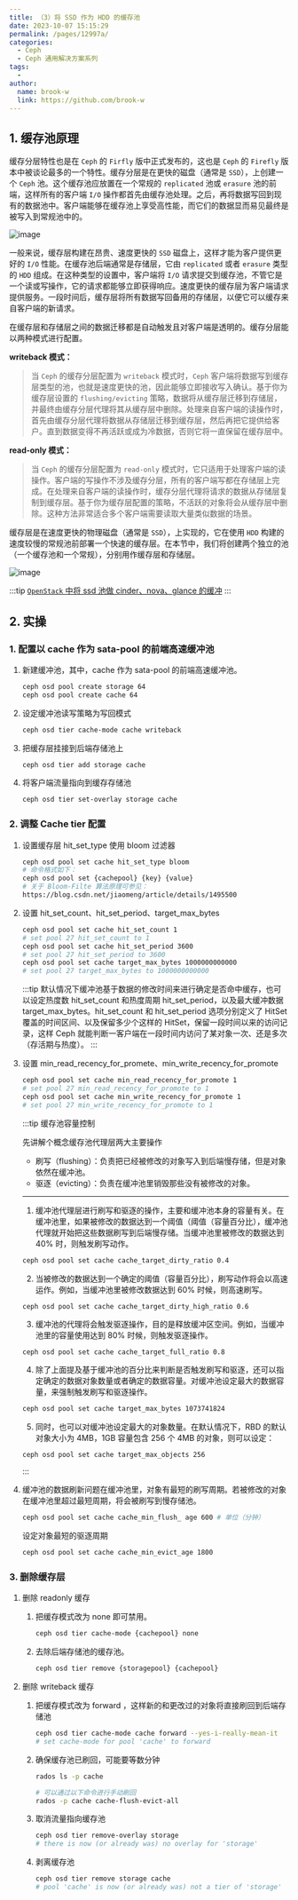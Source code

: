 ```yaml
---
title: （3）将 SSD 作为 HDD 的缓存池
date: 2023-10-07 15:15:29
permalink: /pages/12997a/
categories:
  - Ceph
  - Ceph 通用解决方案系列
tags:
  - 
author: 
  name: brook-w
  link: https://github.com/brook-w
---
```


## 1. 缓存池原理 

缓存分层特性也是在 `Ceph` 的 `Firfly` 版中正式发布的，这也是 `Ceph` 的 `Firefly` 版本中被谈论最多的一个特性。缓存分层是在更快的磁盘（通常是 `SSD`），上创建一个 `Ceph` 池。这个缓存池应放置在一个常规的 `replicated` 池或 `erasure` 池的前端，这样所有的客户端 `I/O` 操作都首先由缓存池处理。之后，再将数据写回到现有的数据池中。客户端能够在缓存池上享受高性能，而它们的数据显而易见最终是被写入到常规池中的。 

![image](https://jsd.cdn.zzko.cn/gh/brook-w/image-hosting@master/ceph/image.4xptaqp294g0.webp)

一般来说，缓存层构建在昂贵、速度更快的 `SSD` 磁盘上，这样才能为客户提供更好的 `I/O` 性能。在缓存池后端通常是存储层，它由 `replicated` 或者 `erasure` 类型的 `HDD` 组成。在这种类型的设置中，客户端将 `I/O` 请求提交到缓存池，不管它是一个读或写操作，它的请求都能够立即获得响应。速度更快的缓存层为客户端请求提供服务。一段时间后，缓存层将所有数据写回备用的存储层，以便它可以缓存来自客户端的新请求。

在缓存层和存储层之间的数据迁移都是自动触发且对客户端是透明的。缓存分层能以两种模式进行配置。

**writeback 模式：**

> 当 `Ceph` 的缓存分层配置为 `writeback` 模式时，`Ceph` 客户端将数据写到缓存层类型的池，也就是速度更快的池，因此能够立即接收写入确认。基于你为缓存层设置的 `flushing/evicting` 策略，数据将从缓存层迁移到存储层，并最终由缓存分层代理将其从缓存层中删除。处理来自客户端的读操作时，首先由缓存分层代理将数据从存储层迁移到缓存层，然后再把它提供给客户。直到数据变得不再活跃或成为冷数据，否则它将一直保留在缓存层中。

**read-only 模式：**

> 当 `Ceph` 的缓存分层配置为 `read-only` 模式时，它只适用于处理客户端的读操作。客户端的写操作不涉及缓存分层，所有的客户端写都在存储层上完成。在处理来自客户端的读操作时，缓存分层代理将请求的数据从存储层复制到缓存层。基于你为缓存层配置的策略，不活跃的对象将会从缓存层中删除。这种方法非常适合多个客户端需要读取大量类似数据的场景。

缓存层是在速度更快的物理磁盘（通常是 `SSD`），上实现的，它在使用 `HDD` 构建的速度较慢的常规池前部署一个快速的缓存层。在本节中，我们将创建两个独立的池（一个缓存池和一个常规），分别用作缓存层和存储层。 

![image](https://jsd.cdn.zzko.cn/gh/brook-w/image-hosting@master/ceph/image.3s5r2aasz7s0.webp)


:::tip
[`OpenStack` 中将 ssd 池做 cinder、nova、glance 的缓冲](https://www.xiaocoder.com/2017/09/05/ceph-for-openstack-storage/)
:::

## 2. 实操

### 1. 配置以 cache 作为 sata-pool 的前端高速缓冲池
1. 新建缓冲池，其中，cache 作为 sata-pool 的前端高速缓冲池。
    ```bash
    ceph osd pool create storage 64
    ceph osd pool create cache 64
    ```
2. 设定缓冲池读写策略为写回模式
    ```bash
    ceph osd tier cache-mode cache writeback
    ```
3. 把缓存层挂接到后端存储池上
    ```bash
    ceph osd tier add storage cache
    ```
4. 将客户端流量指向到缓存存储池
    ```bash
    ceph osd tier set-overlay storage cache
    ```
   
### 2. 调整 Cache tier 配置
1. 设置缓存层 hit_set_type 使用 bloom 过滤器
   ```bash
   ceph osd pool set cache hit_set_type bloom
   # 命令格式如下：
   ceph osd pool set {cachepool} {key} {value}
   # 关于 Bloom-Filte 算法原理可参见：
   https://blog.csdn.net/jiaomeng/article/details/1495500
   ```
2. 设置 hit_set_count、hit_set_period、target_max_bytes
   ```bash
   ceph osd pool set cache hit_set_count 1
   # set pool 27 hit_set_count to 1
   ceph osd pool set cache hit_set_period 3600
   # set pool 27 hit_set_period to 3600
   ceph osd pool set cache target_max_bytes 1000000000000
   # set pool 27 target_max_bytes to 1000000000000
   ```
   :::tip
   默认情况下缓冲池基于数据的修改时间来进行确定是否命中缓存，也可以设定热度数 hit_set_count 和热度周期 hit_set_period，以及最大缓冲数据 target_max_bytes。hit_set_count 和 hit_set_period 选项分别定义了 HitSet 覆盖的时间区间、以及保留多少个这样的 HitSet，保留一段时间以来的访问记录，这样 Ceph 就能判断一客户端在一段时间内访问了某对象一次、还是多次（存活期与热度）。
   :::
3. 设置 min_read_recency_for_promete、min_write_recency_for_promote
   ```bash
   ceph osd pool set cache min_read_recency_for_promote 1
   # set pool 27 min_read_recency_for_promote to 1
   ceph osd pool set cache min_write_recency_for_promote 1
   # set pool 27 min_write_recency_for_promote to 1
   ```
   :::tip
   缓存池容量控制

   先讲解个概念缓存池代理层两大主要操作

   - 刷写（flushing）：负责把已经被修改的对象写入到后端慢存储，但是对象依然在缓冲池。
   - 驱逐（evicting）：负责在缓冲池里销毁那些没有被修改的对象。


   --- 
   1. 缓冲池代理层进行刷写和驱逐的操作，主要和缓冲池本身的容量有关。在缓冲池里，如果被修改的数据达到一个阈值（阈值（容量百分比），缓冲池代理就开始把这些数据刷写到后端慢存储。当缓冲池里被修改的数据达到 40% 时，则触发刷写动作。
   ```bash
   ceph osd pool set cache cache_target_dirty_ratio 0.4
   ```

   2. 当被修改的数据达到一个确定的阈值（容量百分比），刷写动作将会以高速运作。例如，当缓冲池里被修改数据达到 60% 时候，则高速刷写。
   ```
   ceph osd pool set cache cache_target_dirty_high_ratio 0.6
   ```

   3. 缓冲池的代理将会触发驱逐操作，目的是释放缓冲区空间。例如，当缓冲池里的容量使用达到 80% 时候，则触发驱逐操作。
   ```bash
   ceph osd pool set cache cache_target_full_ratio 0.8
   ```

   4. 除了上面提及基于缓冲池的百分比来判断是否触发刷写和驱逐，还可以指定确定的数据对象数量或者确定的数据容量。对缓冲池设定最大的数据容量，来强制触发刷写和驱逐操作。
   ```bash
   ceph osd pool set cache target_max_bytes 1073741824   
   ```

   5. 同时，也可以对缓冲池设定最大的对象数量。在默认情况下，RBD 的默认对象大小为 4MB，1GB 容量包含 256 个 4MB 的对象，则可以设定：
   ```
   ceph osd pool set cache target_max_objects 256
   ```
   :::

4. 缓冲池的数据刷新问题在缓冲池里，对象有最短的刷写周期。若被修改的对象在缓冲池里超过最短周期，将会被刷写到慢存储池。
   ```bash
   ceph osd pool set cache cache_min_flush_ age 600 # 单位（分钟）
   ```
   
   设定对象最短的驱逐周期
   ```bash
   ceph osd pool set cache cache_min_evict_age 1800
   ```

### 3. 删除缓存层
1. 删除 readonly 缓存
   1. 把缓存模式改为 none 即可禁用。
      ```bash
      ceph osd tier cache-mode {cachepool} none
      ```
  
   2. 去除后端存储池的缓存池。
      ```bash
      ceph osd tier remove {storagepool} {cachepool}
      ```

2. 删除 writeback 缓存
   1. 把缓存模式改为 forward ，这样新的和更改过的对象将直接刷回到后端存储池
       ```bash
       ceph osd tier cache-mode cache forward --yes-i-really-mean-it
       # set cache-mode for pool 'cache' to forward
       ```
   2. 确保缓存池已刷回，可能要等数分钟
       ```bash
       rados ls -p cache

       # 可以通过以下命令进行手动刷回
       rados -p cache cache-flush-evict-all
       ```
   3. 取消流量指向缓存池
       ```bash
       ceph osd tier remove-overlay storage
       # there is now (or already was) no overlay for 'storage'
       ```
   4. 剥离缓存池
       ```bash
       ceph osd tier remove storage cache
       # pool 'cache' is now (or already was) not a tier of 'storage'
       ```
